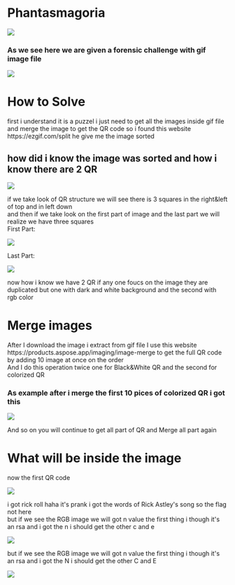 <h1>Phantasmagoria</h1>

![](https://github.com/Ahmad-jarwan/niteCTF-2023/blob/169a5d604b3fb8f6904d0efbd01d17ec53ee3189/images/Screenshot%202023-12-19%20211146.png "")

<h3>As we see here we are given a forensic challenge with gif image file </h3>

![](https://github.com/Ahmad-jarwan/niteCTF-2023/blob/1458742d9bd5506a67d61f0e06d37930d0534f29/Phantasmagoria/ChallengeFile.gif)

<h1>How to Solve</h1>
<div>first i understand it is a puzzel i just need to get all the images inside gif file and merge the image to get the QR code so i found this website https://ezgif.com/split he give me the image sorted </div>
<h2>how did i know the image was sorted and how i know there are 2 QR </h2>

![](https://github.com/Ahmad-jarwan/niteCTF-2023/blob/4c254606d76a179257f93b87ef7204ae3988a81c/images/QR%20in%20general%20.png "")

<div>if we take look of QR structure we will see there is 3 squares in the right&left of top and in left down </div>
<div>and then if we take look on the first part of image and the last part we will realize  we have three squares </div>
<div>First Part: </div>

![](https://github.com/Ahmad-jarwan/niteCTF-2023/blob/11e4c4369c8a55bfab24e9cc2aac7b4988ac3c08/images/first%20section.png "")

<div>Last Part: </div>

![](https://github.com/Ahmad-jarwan/niteCTF-2023/blob/11e4c4369c8a55bfab24e9cc2aac7b4988ac3c08/images/footer%20.png "")

<div>now how i know we have 2 QR if any one foucs on the image they are duplicated but one with dark and white background and the second with rgb color </div>

<h1>Merge images </h1>
<div>After I download the image i extract from gif file I use this website https://products.aspose.app/imaging/image-merge  to get the full QR code by adding 10 image at once on the order </div>
<div>And I do this operation twice one for Black&White QR and the second for colorized QR </div>
<h3>As example after i merge the first 10 pices of colorized QR i got this </h3>

![](https://github.com/Ahmad-jarwan/niteCTF-2023/blob/e84f53361383421aec11173c594bfc28621dd8f7/images/MergedImages%20(0).png "")
<div>And so on you will continue to get all part of QR and Merge all part again </div>
<h1>What will be inside the image </h1>
<div>now the first QR code </div>

![](https://github.com/Ahmad-jarwan/niteCTF-2023/blob/ed0ff67ffbdaecf2ced82f30694133b1c9557054/images/QR_MergedImages.png "")
<div>i got rick roll haha it's prank i got the words of Rick Astley's song so the flag not here  </div>
<div>but if we see the RGB image we will got n value the first thing i though it's an rsa and i got the n i should get the other c and e </div>

![](https://github.com/Ahmad-jarwan/niteCTF-2023/blob/364158e4ab57d64f564151d3236f77d87e18e4e1/images/QR_RGB_MergedImages.png "")

<div>but if we see the RGB image we will got n value the first thing i though it's an rsa and i got the N i should get the other C and E </div>

![](https://github.com/Ahmad-jarwan/niteCTF-2023/blob/ed873e8495d53e0890040da3cb69e33a9f240bb6/images/Screenshot%202023-12-19%20234844.png "")
